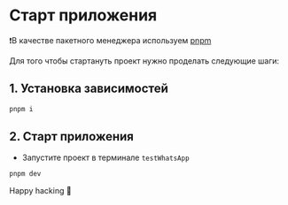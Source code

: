 # Старт приложения

❗В качестве пакетного менеджера используем [pnpm](https://pnpm.io/)

Для того чтобы стартануть проект нужно проделать следующие шаги:

## 1. Установка зависимостей

```bash 
pnpm i
```

## 2. Старт приложения

- Запустите проект в терминале `testWhatsApp`

```bash 
pnpm dev
```

Happy hacking 🚀
